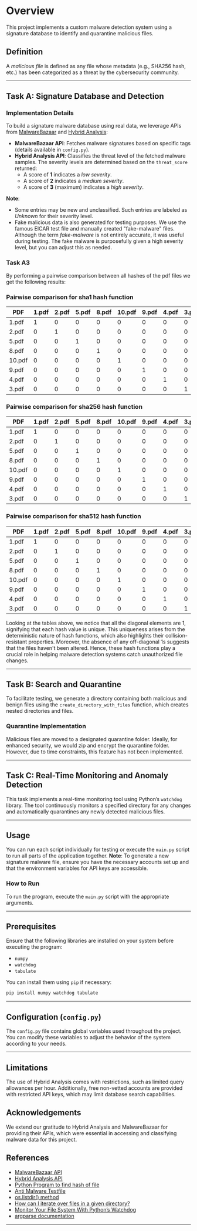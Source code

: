 # Overview

This project implements a custom malware detection system using a signature database to identify and quarantine malicious files.

## Definition

A *malicious file* is defined as any file whose metadata (e.g., SHA256 hash, etc.) has been categorized as a threat by the cybersecurity community.

---

## Task A: Signature Database and Detection

### Implementation Details

To build a signature malware database using real data, we leverage APIs from [MalwareBazaar](https://bazaar.abuse.ch/api/) and [Hybrid Analysis](https://www.hybrid-analysis.com/docs/api/v2):

- **MalwareBazaar API**: Fetches malware signatures based on specific tags (details available in `config.py`).
- **Hybrid Analysis API**: Classifies the threat level of the fetched malware samples. The severity levels are determined based on the `threat_score` returned:
  - A score of **1** indicates a *low severity*.
  - A score of **2** indicates a *medium severity*.
  - A score of **3** (maximum) indicates a *high severity*.

**Note**:

- Some entries may be new and unclassified. Such entries are labeled as *Unknown* for their severity level.
- Fake malicious data is also generated for testing purposes. We use the famous EICAR test file and manually created "fake-malware" files. Although the term *fake-malware* is not entirely accurate, it was useful during testing. The fake malware is purposefully given a high severity level, but you can adjust this as needed.

### Task A3

By performing a pairwise comparison between all hashes of the pdf files we get the following results:

### Pairwise comparison for sha1 hash function


| PDF    | 1.pdf | 2.pdf | 5.pdf | 8.pdf | 10.pdf | 9.pdf | 4.pdf | 3.pdf |
|--------|-------|-------|-------|-------|--------|-------|-------|-------|
| 1.pdf  | 1     | 0     | 0     | 0     | 0      | 0     | 0     | 0     |
| 2.pdf  | 0     | 1     | 0     | 0     | 0      | 0     | 0     | 0     |
| 5.pdf  | 0     | 0     | 1     | 0     | 0      | 0     | 0     | 0     |
| 8.pdf  | 0     | 0     | 0     | 1     | 0      | 0     | 0     | 0     |
| 10.pdf | 0     | 0     | 0     | 0     | 1      | 0     | 0     | 0     |
| 9.pdf  | 0     | 0     | 0     | 0     | 0      | 1     | 0     | 0     |
| 4.pdf  | 0     | 0     | 0     | 0     | 0      | 0     | 1     | 0     |
| 3.pdf  | 0     | 0     | 0     | 0     | 0      | 0     | 0     | 1     |

### Pairwise comparison for sha256 hash function

| PDF    | 1.pdf | 2.pdf | 5.pdf | 8.pdf | 10.pdf | 9.pdf | 4.pdf | 3.pdf |
|--------|-------|-------|-------|-------|--------|-------|-------|-------|
| 1.pdf  | 1     | 0     | 0     | 0     | 0      | 0     | 0     | 0     |
| 2.pdf  | 0     | 1     | 0     | 0     | 0      | 0     | 0     | 0     |
| 5.pdf  | 0     | 0     | 1     | 0     | 0      | 0     | 0     | 0     |
| 8.pdf  | 0     | 0     | 0     | 1     | 0      | 0     | 0     | 0     |
| 10.pdf | 0     | 0     | 0     | 0     | 1      | 0     | 0     | 0     |
| 9.pdf  | 0     | 0     | 0     | 0     | 0      | 1     | 0     | 0     |
| 4.pdf  | 0     | 0     | 0     | 0     | 0      | 0     | 1     | 0     |
| 3.pdf  | 0     | 0     | 0     | 0     | 0      | 0     | 0     | 1     |

### Pairwise comparison for sha512 hash function

| PDF    | 1.pdf | 2.pdf | 5.pdf | 8.pdf | 10.pdf | 9.pdf | 4.pdf | 3.pdf |
|--------|-------|-------|-------|-------|--------|-------|-------|-------|
| 1.pdf  | 1     | 0     | 0     | 0     | 0      | 0     | 0     | 0     |
| 2.pdf  | 0     | 1     | 0     | 0     | 0      | 0     | 0     | 0     |
| 5.pdf  | 0     | 0     | 1     | 0     | 0      | 0     | 0     | 0     |
| 8.pdf  | 0     | 0     | 0     | 1     | 0      | 0     | 0     | 0     |
| 10.pdf | 0     | 0     | 0     | 0     | 1      | 0     | 0     | 0     |
| 9.pdf  | 0     | 0     | 0     | 0     | 0      | 1     | 0     | 0     |
| 4.pdf  | 0     | 0     | 0     | 0     | 0      | 0     | 1     | 0     |
| 3.pdf  | 0     | 0     | 0     | 0     | 0      | 0     | 0     | 1     |

Looking at the tables above, we notice that all the diagonal elements are 1, signifying that each hash value is unique. This uniqueness arises from the deterministic nature of hash functions, which also highlights their collision-resistant properties. Moreover, the absence of any off-diagonal 1s suggests that the files haven't been altered. Hence, these hash functions play a crucial role in helping malware detection systems catch unauthorized file changes.

---

## Task B: Search and Quarantine

To facilitate testing, we generate a directory containing both malicious and benign files using the `create_directory_with_files` function, which creates nested directories and files.

### Quarantine Implementation

Malicious files are moved to a designated quarantine folder. Ideally, for enhanced security, we would zip and encrypt the quarantine folder. However, due to time constraints, this feature has not been implemented.

---

## Task C: Real-Time Monitoring and Anomaly Detection

This task implements a real-time monitoring tool using Python’s `watchdog` library. The tool continuously monitors a specified directory for any changes and automatically quarantines any newly detected malicious files.

---

## Usage

You can run each script individually for testing or execute the `main.py` script to run all parts of the application together. **Note**: To generate a new signature malware file, ensure you have the necessary accounts set up and that the environment variables for API keys are accessible.

### How to Run

To run the program, execute the `main.py` script with the appropriate arguments.

---

## Prerequisites

Ensure that the following libraries are installed on your system before executing the program:

- `numpy`
- `watchdog`
- `tabulate`

You can install them using `pip` if necessary:

```bash
pip install numpy watchdog tabulate
```

---

## Configuration (`config.py`)

The `config.py` file contains global variables used throughout the project. You can modify these variables to adjust the behavior of the system according to your needs.

---

## Limitations

The use of Hybrid Analysis comes with restrictions, such as limited query allowances per hour. Additionally, free non-vetted accounts are provided with restricted API keys, which may limit database search capabilities.

## Acknowledgements

We extend our gratitude to Hybrid Analysis and MalwareBazaar for providing their APIs, which were essential in accessing and classifying malware data for this project.

## References

- [MalwareBazaar API](https://bazaar.abuse.ch/api/)
- [Hybrid Analysis API](https://www.hybrid-analysis.com/docs/api/v2)
- [Python Program to find hash of file](https://www.geeksforgeeks.org/python-program-to-find-hash-of-file/)
- [Anti Malware Testfile](https://www.eicar.org/download-anti-malware-testfile/)
- [os.listdir() method](https://www.geeksforgeeks.org/python-os-listdir-method/)
- [How can I iterate over files in a given directory?](https://stackoverflow.com/questions/10377998/how-can-i-iterate-over-files-in-a-given-directory)
- [Monitor Your File System With Python’s Watchdog](https://www.kdnuggets.com/monitor-your-file-system-with-pythons-watchdog)
- [argparse documentation](https://docs.python.org/3/library/argparse.html)

---
